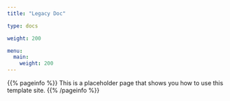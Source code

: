 ```yaml
---
title: "Legacy Doc"

type: docs

weight: 200

menu:
  main:
    weight: 200
---
```


{{% pageinfo %}}
This is a placeholder page that shows you how to use this template site.
{{% /pageinfo %}}
